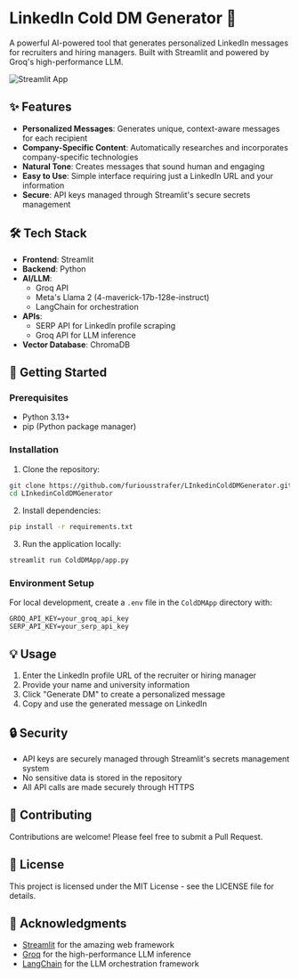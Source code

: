 # LinkedIn Cold DM Generator 🤖

A powerful AI-powered tool that generates personalized LinkedIn messages for recruiters and hiring managers. Built with Streamlit and powered by Groq's high-performance LLM.

![Streamlit App](https://linkedincolddmgenerator.streamlit.app/)

## ✨ Features

- **Personalized Messages**: Generates unique, context-aware messages for each recipient
- **Company-Specific Content**: Automatically researches and incorporates company-specific technologies
- **Natural Tone**: Creates messages that sound human and engaging
- **Easy to Use**: Simple interface requiring just a LinkedIn URL and your information
- **Secure**: API keys managed through Streamlit's secure secrets management

## 🛠️ Tech Stack

- **Frontend**: Streamlit
- **Backend**: Python
- **AI/LLM**: 
  - Groq API
  - Meta's Llama 2 (4-maverick-17b-128e-instruct)
  - LangChain for orchestration
- **APIs**: 
  - SERP API for LinkedIn profile scraping
  - Groq API for LLM inference
- **Vector Database**: ChromaDB

## 🚀 Getting Started

### Prerequisites

- Python 3.13+
- pip (Python package manager)

### Installation

1. Clone the repository:
```bash
git clone https://github.com/furiousstrafer/LInkedinColdDMGenerator.git
cd LInkedinColdDMGenerator
```

2. Install dependencies:
```bash
pip install -r requirements.txt
```

3. Run the application locally:
```bash
streamlit run ColdDMApp/app.py
```

### Environment Setup

For local development, create a `.env` file in the `ColdDMApp` directory with:
```
GROQ_API_KEY=your_groq_api_key
SERP_API_KEY=your_serp_api_key
```

## 💡 Usage

1. Enter the LinkedIn profile URL of the recruiter or hiring manager
2. Provide your name and university information
3. Click "Generate DM" to create a personalized message
4. Copy and use the generated message on LinkedIn

## 🔒 Security

- API keys are securely managed through Streamlit's secrets management system
- No sensitive data is stored in the repository
- All API calls are made securely through HTTPS

## 🤝 Contributing

Contributions are welcome! Please feel free to submit a Pull Request.

## 📝 License

This project is licensed under the MIT License - see the LICENSE file for details.

## 🙏 Acknowledgments

- [Streamlit](https://streamlit.io/) for the amazing web framework
- [Groq](https://groq.com/) for the high-performance LLM inference
- [LangChain](https://www.langchain.com/) for the LLM orchestration framework
